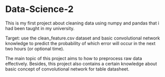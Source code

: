 # Data-Science-2
This is my first project about cleaning data using numpy and pandas that i had been taught in my university.

Target: use the clean_feature.csv dataset and basic convolutional network knowledge to predict the probability of which error will occur in the next two hours (or optional time).

The main topic of this project aims to how to preprocess raw data effectively. Besides, this project also contains a certain knowledge about basic concept of convolutional network for table datasheet.
